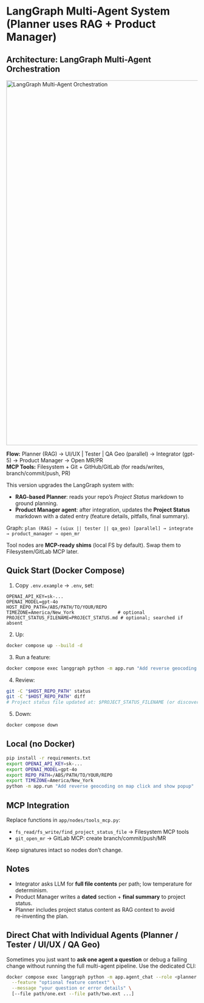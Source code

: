 # LangGraph Multi-Agent System (Planner uses RAG + Product Manager)

## Architecture: LangGraph Multi-Agent Orchestration

<img src="docs/diagram/langgraph_pipeline.svg" alt="LangGraph Multi-Agent Orchestration" width="960" />

**Flow:** Planner (RAG) → UI/UX | Tester | QA Geo (parallel) → Integrator (gpt-5) → Product Manager → Open MR/PR  
**MCP Tools:** Filesystem + Git + GitHub/GitLab (for reads/writes, branch/commit/push, PR)

This version upgrades the LangGraph system with:
- **RAG-based Planner**: reads your repo’s _Project Status_ markdown to ground planning.
- **Product Manager agent**: after integration, updates the **Project Status** markdown with a dated entry (feature details, pitfalls, final summary).

Graph:
`plan (RAG) → (uiux || tester || qa_geo) [parallel] → integrate → product_manager → open_mr`

Tool nodes are **MCP-ready shims** (local FS by default). Swap them to Filesystem/GitLab MCP later.

## Quick Start (Docker Compose)

1) Copy `.env.example` → `.env`, set:
```
OPENAI_API_KEY=sk-...
OPENAI_MODEL=gpt-4o
HOST_REPO_PATH=/ABS/PATH/TO/YOUR/REPO
TIMEZONE=America/New_York                # optional
PROJECT_STATUS_FILENAME=PROJECT_STATUS.md # optional; searched if absent
```

2) Up:
```bash
docker compose up --build -d
```

3) Run a feature:
```bash
docker compose exec langgraph python -m app.run "Add reverse geocoding on map click and show popup"
```

4) Review:
```bash
git -C "$HOST_REPO_PATH" status
git -C "$HOST_REPO_PATH" diff
# Project status file updated at: $PROJECT_STATUS_FILENAME (or discovered file)
```

5) Down:
```bash
docker compose down
```

## Local (no Docker)
```bash
pip install -r requirements.txt
export OPENAI_API_KEY=sk-...
export OPENAI_MODEL=gpt-4o
export REPO_PATH=/ABS/PATH/TO/YOUR/REPO
export TIMEZONE=America/New_York
python -m app.run "Add reverse geocoding on map click and show popup"
```

## MCP Integration
Replace functions in `app/nodes/tools_mcp.py`:
- `fs_read/fs_write/find_project_status_file` → Filesystem MCP tools
- `git_open_mr` → GitLab MCP: create branch/commit/push/MR

Keep signatures intact so nodes don’t change.

## Notes
- Integrator asks LLM for **full file contents** per path; low temperature for determinism.
- Product Manager writes a **dated** section + **final summary** to project status.
- Planner includes project status content as RAG context to avoid re‑inventing the plan.

## Direct Chat with Individual Agents (Planner / Tester / UI/UX / QA Geo)

Sometimes you just want to **ask one agent a question** or debug a failing change without running the full multi-agent pipeline. Use the dedicated CLI:

```bash
docker compose exec langgraph python -m app.agent_chat --role <planner|tester|uiux|qa_geo> \
  --feature "optional feature context" \
  --message "your question or error details" \
  [--file path/one.ext --file path/two.ext ...]
